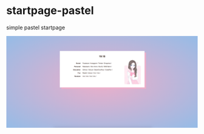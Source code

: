 # startpage-pastel
simple pastel startpage

<img src="https://github.com/jennjacobs/startpage-pastel/blob/master/images/startpage-pastel.png">

